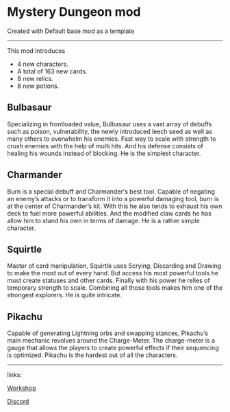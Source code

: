 # Mystery Dungeon mod

Created with Default base mod as a template

---

This mod introduces

* 4 new characters.
* A total of 163 new cards.
* 8 new relics.
* 8 new potions. 


## Bulbasaur
Specializing in frontloaded value, Bulbasaur uses a vast array of debuffs such as poison, vulnerability, the newly introduced leech seed as well as many others to overwhelm his enemies. Fast way to scale with strength to crush enemies with the help of multi hits. And his defense consists of healing his wounds instead of blocking.
He is the simplest character.

## Charmander
Burn is a special debuff and Charmander's best tool. Capable of negating an enemy’s attacks or to transform it into a powerful damaging tool, burn is at the center of Charmander’s kit. With this he also tends to exhaust his own deck to fuel more powerful abilities. And the modified claw cards he has allow him to stand his own in terms of damage.
He is a rather simple character. 

## Squirtle
Master of card manipulation, Squirtle uses Scrying, Discarding and Drawing to make the most out of every hand. But access his most powerful tools he must create statuses and other cards. Finally with his power he relies of temporary strength to scale. Combining all those tools makes him one of the strongest explorers.
He is quite intricate.

## Pikachu
Capable of generating Lightning orbs and swapping stances, Pikachu’s main mechanic revolves around the Charge-Meter. The charge-meter is a gauge that allows the players to create powerful effects if their sequencing is optimized.
Pikachu is the hardest out of all the characters.

---
links:

[Workshop](https://steamcommunity.com/sharedfiles/filedetails/?id=2643686261)

[Discord](https://discord.gg/Pu6kAEwJnY)
